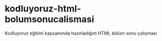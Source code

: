 # kodluyoruz-html-bolumsonucalismasi
Kodluyoruz eğitimi kapsamında hazırladığım HTML bölüm sonu çalışması
